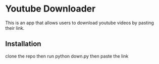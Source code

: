 # Youtube Downloader

This is an app that allows users to download youtube videos by pasting their link.

## Installation

clone the repo then run python down.py then paste the link



